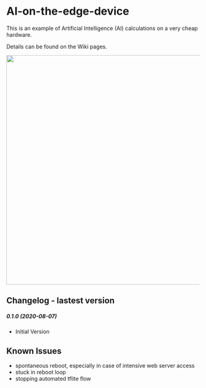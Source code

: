 # AI-on-the-edge-device

This is an example of Artificial Intelligence (AI) calculations on a very cheap hardware.

Details can be found on the Wiki pages.

<img src="https://raw.githubusercontent.com/jomjol/AI-on-the-edge-device/master/images/index.png" width="600"> 


## Changelog - lastest version

##### 0.1.0 (2020-08-07)

* Initial Version



## Known Issues

* spontaneous reboot, especially in case of intensive web server access
* stuck in reboot loop
* stopping automated tflite flow
